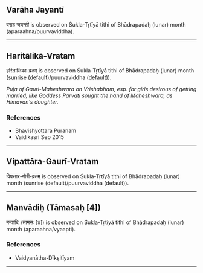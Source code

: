 ## Varāha Jayantī
वराह जयन्ती is observed on Śukla-Tṛtīyā tithi of Bhādrapadaḥ (lunar) month (aparaahna/puurvaviddha).



---
## Haritālikā-Vratam
हरितालिका-व्रतम् is observed on Śukla-Tṛtīyā tithi of Bhādrapadaḥ (lunar) month (sunrise (default)/puurvaviddha (default)).

_Puja of Gauri-Maheshwara on Vrishabham, esp. for girls desirous of getting married, like Goddess Parvati sought the hand of Maheshwara, as Himavan's daughter._
### References
* Bhavishyottara Puranam
* Vaidikasri Sep 2015


---
## Vipattāra-Gaurī-Vratam
विपत्तार-गौरी-व्रतम् is observed on Śukla-Tṛtīyā tithi of Bhādrapadaḥ (lunar) month (sunrise (default)/puurvaviddha (default)).



---
## Manvādiḥ (Tāmasaḥ [4])
मन्वादिः (तामसः [४]) is observed on Śukla-Tṛtīyā tithi of Bhādrapadaḥ (lunar) month (aparaahna/vyaapti).


### References
* Vaidyanātha-Dīkṣitīyam


---
